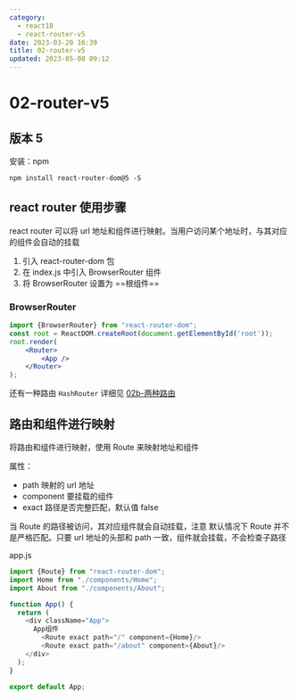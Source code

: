```yaml
---
category: 
  - react18
  - react-router-v5
date: 2023-03-20 16:39
title: 02-router-v5
updated: 2023-05-08 09:12
---
```


# 02-router-v5

## 版本 5

安装：npm

`npm install react-router-dom@5 -S`

## react router 使用步骤

react router 可以将 url 地址和组件进行映射。当用户访问某个地址时，与其对应的组件会自动的挂载

1. 引入 react-router-dom 包
2. 在 index.js 中引入 BrowserRouter 组件
3. 将 BrowserRouter 设置为 ==根组件==

### BrowserRouter

```jsx
import {BrowserRouter} from "react-router-dom";
const root = ReactDOM.createRoot(document.getElementById('root'));
root.render(
    <Router>
        <App />
    </Router>
);
```

还有一种路由 `HashRouter` 详细见 [02b-两种路由](02b-两种路由.md)

## 路由和组件进行映射

将路由和组件进行映射，使用 Route 来映射地址和组件

属性：

- path 映射的 url 地址
- component 要挂载的组件
- exact 路径是否完整匹配，默认值 false

当 Route 的路径被访问，其对应组件就会自动挂载，注意 默认情况下 Route 并不是严格匹配。只要 url 地址的头部和 path 一致，组件就会挂载，不会检查子路径

app.js

```js
import {Route} from "react-router-dom";
import Home from "./components/Home";
import About from "./components/About";

function App() {
  return (
    <div className="App">
      App组件
        <Route exact path="/" component={Home}/>
        <Route exact path="/about" component={About}/>
    </div>
  );
}

export default App;
```
